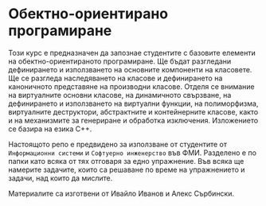 # Обектно-ориентирано програмиране

Този курс е предназначен да запознае студентите с базовите елементи на обектно-ориентираното програмиране. Ще бъдат разгледани дефинирането и използването на основните компоненти на класовете. Ще се разгледа наследяването на класове и дефинирането на каноничното представяне на производни класове. Отделя се внимание на виртуалните основни класове, на динамичното свързване, на   дефинирането и използването на виртуални функции, на полиморфизма, виртуалните деструктори, абстрактните и контейнерните класове, както и на механизмите за генериране и обработка изключения.
Изложението се базира на езика C++.

Настоящото репо е предвидено за използване от студентите от `Информационни системи` и `Софтуерно инженерство` във ФМИ.
Разделено е по папки като всяка от тях отговаря за едно упражнение. Във всяка ще намерите задачите, които са решаване по време на упражнението и задачи, над които да мислите.

Материалите са изготвени от Ивайло Иванов и Алекс Сърбински.
